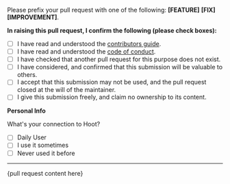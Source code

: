 Please prefix your pull request with one of the following: **[FEATURE]** **[FIX]** **[IMPROVEMENT]**.

**In raising this pull request, I confirm the following (please check boxes):**

- [ ] I have read and understood the [contributors guide](https://github.com/rishiosaur/hoot/blob/master/CONTRIBUTING.md).
- [ ] I have read and understood the [code of conduct](https://github.com/rishiosaur/hoot/blob/master/CODE_OF_CONDUCT.md).
- [ ] I have checked that another pull request for this purpose does not exist.
- [ ] I have considered, and confirmed that this submission will be valuable to others.
- [ ] I accept that this submission may not be used, and the pull request closed at the will of the maintainer.
- [ ] I give this submission freely, and claim no ownership to its content.

**Personal Info**

What's your connection to Hoot?

- [ ] Daily User
- [ ] I use it sometimes
- [ ] Never used it before

---

{pull request content here}
